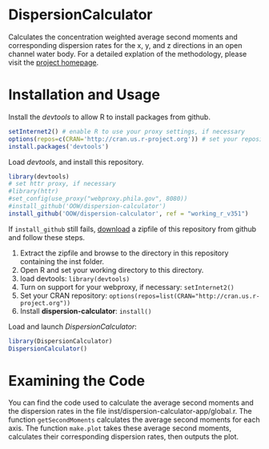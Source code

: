 DispersionCalculator
================================
Calculates the concentration weighted average second moments and corresponding dispersion rates
for the x, y, and z directions in an open channel water body. For a detailed explation of the methodology, please visit the [project homepage](http://oow.github.io/dispersion-calculator/).

Installation and Usage
================================
Install the *devtools* to allow R to install packages from github.

```r
setInternet2() # enable R to use your proxy settings, if necessary
options(repos=c(CRAN='http://cran.us.r-project.org')) # set your repository
install.packages('devtools')
```

Load *devtools*, and install this repository.

```r
library(devtools)
# set httr proxy, if necessary
#library(httr)
#set_config(use_proxy("webproxy.phila.gov", 8080))
#install_github('OOW/dispersion-calculator')
install_github('OOW/dispersion-calculator', ref = "working_r_v351")
```

If `install_github` still fails, [download](https://github.com/OOW/dispersion-calculator/archive/master.zip) a zipfile of this repository from github and follow these steps.

1.  Extract the zipfile and browse to the directory in this repository containing the inst folder.
2.  Open R and set your working directory to this directory.
3.  load devtools: `library(devtools)`
4.  Turn on support for your webproxy, if necessary: `setInternet2()`
5.  Set your CRAN repository: `options(repos=list(CRAN="http://cran.us.r-project.org"))`
6.  Install **dispersion-calculator**: `install()`


Load and launch *DispersionCalculator*:

```r
library(DispersionCalculator)
DispersionCalculator()
```

Examining the Code
================================
You can find the code used to calculate the average second moments and the dispersion rates
in the file inst/dispersion-calculator-app/global.r. The function `getSecondMoments` calculates the 
average second moments for each axis. The function `make.plot` takes these average second moments, calculates
their corresponding dispersion rates, then outputs the plot.

